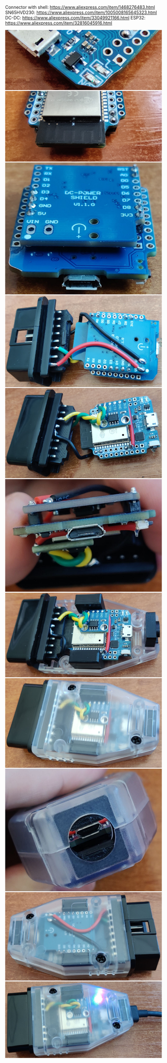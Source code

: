 Connector with shell: https://www.aliexpress.com/item/1468276483.html
SN65HVD230: https://www.aliexpress.com/item/1005008165645323.html
DC-DC: https://www.aliexpress.com/item/33049921166.html
ESP32: https://www.aliexpress.com/item/32816045916.html

![img1](IMG_20250217_162510.jpg)
![img1](IMG_20250217_162527.jpg)
![img1](IMG_20250217_162451.jpg)
![img1](IMG_20250218_102321.jpg)
![img1](IMG_20250218_102313.jpg)
![img1](IMG_20250218_102331.jpg)
![img1](IMG_20250218_102423.jpg)
![img1](IMG_20250218_102139.jpg)
![img1](IMG_20250218_102145.jpg)
![img1](IMG_20250218_102149.jpg)
![img1](IMG_20250218_103801.jpg)